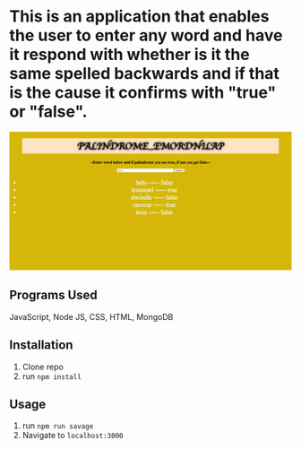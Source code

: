 # This is an application that enables the user to enter any word and have it respond with whether is it the same spelled backwards and if that is the cause it confirms with "true" or "false".


![img](palindromeSS.png)

## Programs Used
JavaScript, Node JS, CSS, HTML, MongoDB

## Installation

1. Clone repo
2. run `npm install`

## Usage

1. run `npm run savage`
2. Navigate to `localhost:3000`


